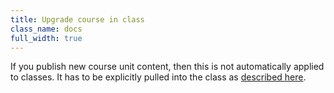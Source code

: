```yaml
---
title: Upgrade course in class
class_name: docs
full_width: true
---
```


If you publish new course unit content, then this is not automatically applied to classes. It has to be explicitly pulled into the class as [described here](IAN).
